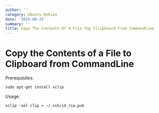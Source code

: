 ```yaml
---
author: ''
category: Ubuntu-Debian
date: '2015-08-25'
summary: ''
title: Copy The Contents Of A File Top Cliipboard From Commandline
---
```

# Copy the Contents of a File to Clipboard from CommandLine

Prerequisites:

`sudo apt-get install xclip`

Usage:

`xclip -sel clip < ~/.ssh/id_rsa.pub`
